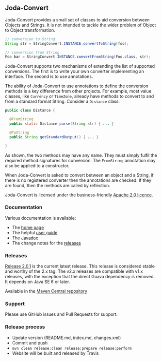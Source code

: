 Joda-Convert
------------

Joda-Convert provides a small set of classes to aid conversion between Objects and Strings.
It is not intended to tackle the wider problem of Object to Object transformation.

```java
// conversion to String
String str = StringConvert.INSTANCE.convertToString(foo);

// conversion from String
Foo bar = StringConvert.INSTANCE.convertFromString(Foo.class, str);
```

Joda-Convert supports two mechanisms of extending the list of supported conversions.
The first is to write your own converter implementing an interface.
The second is to use annotations.

The ability of Joda-Convert to use annotations to define the conversion methods is a key difference from other projects.
For example, most value classes, like <code>Currency</code> or <code>TimeZone</code>, already have methods
to convert to and from a standard format String.
Consider a <code>Distance</code> class:

```java
public class Distance {

  @FromString
  public static Distance parse(String str) { ... }

  @ToString
  public String getStandardOutput() { ... }

}
```

As shown, the two methods may have any name. They must simply fulfil the required method signatures for conversion.
The <code>FromString</code> annotation may also be applied to a constructor.

When Joda-Convert is asked to convert between an object and a String, if there is no registered converter
then the annotations are checked. If they are found, then the methods are called by reflection.

Joda-Convert is licensed under the business-friendly [Apache 2.0 licence](http://www.joda.org/joda-convert/license.html).


### Documentation
Various documentation is available:

* The [home page](http://www.joda.org/joda-convert/)
* The helpful [user guide](http://www.joda.org/joda-convert/userguide.html)
* The [Javadoc](http://www.joda.org/joda-convert/apidocs/index.html)
* The change notes for the [releases](http://www.joda.org/joda-convert/changes-report.html)


### Releases
[Release 2.0.1](http://www.joda.org/joda-convert/download.html) is the current latest release.
This release is considered stable and worthy of the 2.x tag.
The v2.x releases are compatible with v1.x releases, with the exception that the direct Guava dependency is removed.
It depends on Java SE 6 or later.

Available in the [Maven Central repository](http://search.maven.org/#artifactdetails|org.joda|joda-convert|2.0.1|jar)


### Support
Please use GitHub issues and Pull Requests for support.


### Release process

* Update version (README.md, index.md, changes.xml)
* Commit and push
* `mvn clean release:clean release:prepare release:perform`
* Website will be built and released by Travis
